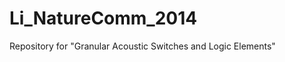 Li_NatureComm_2014
==================

Repository for "Granular Acoustic Switches and Logic Elements"

